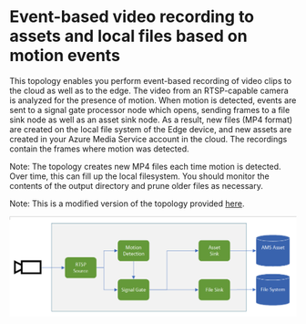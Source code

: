 # Event-based video recording to assets and local files based on motion events

This topology enables you perform event-based recording of video clips to the cloud as well as to the edge. The video from an RTSP-capable camera is analyzed for the presence of motion. When motion is detected, events are sent to a signal gate processor node which opens, sending frames to a file sink node as well as an asset sink node. As a result, new files (MP4 format) are created on the local file system of the Edge device, and new assets are created in your Azure Media Service account in the cloud. The recordings contain the frames where motion was detected.

Note: The topology creates new MP4 files each time motion is detected. Over time, this can fill up the local filesystem. You should monitor the contents of the output directory and prune older files as necessary.

Note: This is a modified version of the topology provided [here](https://github.com/Azure/live-video-analytics/tree/master/MediaGraph/topologies/evr-motion-files).
<br>
<p align="center">
  <img src="./topology.png" title="Event-based video recording to local files and Assets based on motion events"/>
</p>
<br>
